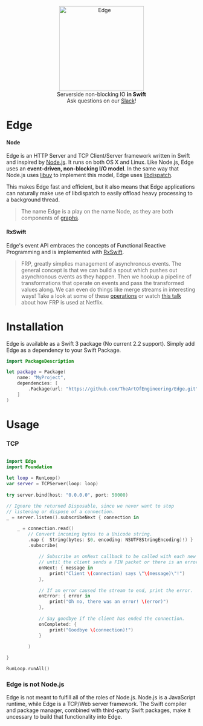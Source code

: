 <p align="center">
<img src="https://cloud.githubusercontent.com/assets/6432361/15267819/634be4ee-1981-11e6-9ad6-71f47c633e50.png" width="224" alt="Edge">
<br/>Serverside non-blocking IO <b>in Swift</b><br/>
Ask questions on our <a href="https://swiftedge.slack.com">Slack</a>!<br/>
</p>


# Edge

#### Node
Edge is an HTTP Server and TCP Client/Server framework written in Swift and inspired by [Node.js](https://nodejs.org). It runs on both OS X and Linux. Like Node.js, Edge uses an **event-driven, non-blocking I/O model**. In the same way that Node.js uses [libuv](http://libuv.org) to implement this model, Edge uses [libdispatch](https://github.com/apple/swift-corelibs-libdispatch). 

This makes Edge fast and efficient, but it also means that Edge applications can naturally make use of libdispatch to easily offload heavy processing to a background thread.

> The name Edge is a play on the name Node, as they are both components of [graphs](https://en.wikipedia.org/wiki/Graph_(abstract_data_type)).

#### RxSwift
Edge's event API embraces the concepts of Functional Reactive Programming and is implemented with [RxSwift](https://github.com/ReactiveX/RxSwift). 
>FRP, greatly simplies management of asynchronous events. The general concept is that we can build a spout which pushes out asynchronous events as they happen. Then we hookup a pipeline of transformations that operate on events and pass the transformed values along. We can even do things like merge streams in interesting ways! Take a look at some of these [operations](http://rxmarbles.com) or watch [this talk](https://www.youtube.com/watch?v=XRYN2xt11Ek) about how FRP is used at Netflix. 

# Installation

Edge is available as a Swift 3 package (No current 2.2 support). Simply add Edge as a dependency to your Swift Package.

```Swift
import PackageDescription

let package = Package(
    name: "MyProject",
    dependencies: [
        .Package(url: "https://github.com/TheArtOfEngineering/Edge.git", majorVersion: 0, minor: 0)
    ]
)
```

# Usage

### TCP
```Swift

import Edge
import Foundation

let loop = RunLoop()
var server = TCPServer(loop: loop)
    
try server.bind(host: "0.0.0.0", port: 50000)
    
// Ignore the returned Disposable, since we never want to stop 
// listening or dispose of a connection.
_ = server.listen().subscribeNext { connection in

    _ = connection.read()
        // Convert incoming bytes to a Unicode string.
        .map {  String(bytes: $0, encoding: NSUTF8StringEncoding)!) }
        .subscribe(
            
            // Subscribe an onNext callback to be called with each new message
            // until the client sends a FIN packet or there is an error.
            onNext: { message in
                print("Client \(connection) says \"\(message)\"!")
            },
            
            // If an error caused the stream to end, print the error.
            onError: { error in
                print("Oh no, there was an error! \(error)")
            },
            
            // Say goodbye if the client has ended the connection.
            onCompleted: {
                print("Goodbye \(connection)!")
            }
            
        )

}

RunLoop.runAll()
```


### Edge is not Node.js

Edge is not meant to fulfill all of the roles of Node.js. Node.js is a JavaScript runtime, while Edge is a TCP/Web server framework. The Swift compiler and package manager, combined with third-party Swift packages, make it uncessary to build that functionality into Edge.
